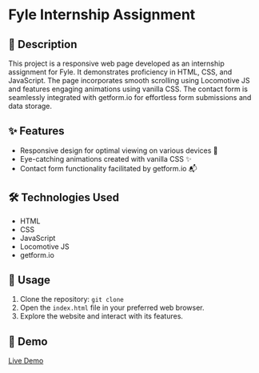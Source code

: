 # Fyle Internship Assignment

## 🚀 Description

This project is a responsive web page developed as an internship assignment for Fyle. It demonstrates proficiency in HTML, CSS, and JavaScript. The page incorporates smooth scrolling using Locomotive JS and features engaging animations using vanilla CSS. The contact form is seamlessly integrated with getform.io for effortless form submissions and data storage.

## ✨ Features

- Responsive design for optimal viewing on various devices 📱
- Eye-catching animations created with vanilla CSS ✨
- Contact form functionality facilitated by getform.io 📬

## 🛠️ Technologies Used

- HTML
- CSS
- JavaScript
- Locomotive JS
- getform.io

## 📝 Usage

1. Clone the repository: `git clone `
2. Open the `index.html` file in your preferred web browser.
3. Explore the website and interact with its features.

## 🎥 Demo

[Live Demo](https:/)
